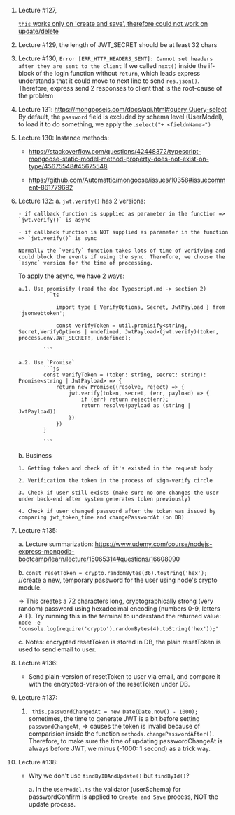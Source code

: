 1.  Lecture #127,

    [`this` works only on 'create and save', therefore could not work on update/delete](https://mongoosejs.com/docs/validation.html#update-validators-and-this)

2.  Lecture #129, the length of JWT_SECRET should be at least 32 chars

3.  Lecture #130, `Error [ERR_HTTP_HEADERS_SENT]: Cannot set headers after they are sent to the client`
    If we called `next()` inside the if-block of the login function without `return`, which leads express understands that it could move to next line to send `res.json()`. Therefore, express send 2 responses to client that is the root-cause of the problem

4.  Lecture 131:
    https://mongoosejs.com/docs/api.html#query_Query-select
    By default, the `password` field is excluded by schema level (UserModel), to load it to do something, we apply the .`select("+ <fieldnName>")`

5.  Lecture 130:
    Instance methods:

    - https://stackoverflow.com/questions/42448372/typescript-mongoose-static-model-method-property-does-not-exist-on-type/45675548#45675548

    - https://github.com/Automattic/mongoose/issues/10358#issuecomment-861779692

6.  Lecture 132:
    a. `jwt.verify()` has 2 versions:

        - if callback function is supplied as parameter in the function => `jwt.verify()` is async

        - if callback function is NOT supplied as parameter in the function => `jwt.verify()` is sync

        Normally the `verify` function takes lots of time of verifying and could block the events if using the sync. Therefore, we choose the `async` version for the time of processing.

        
    To apply the async, we have 2 ways:

        a.1. Use promisify (read the doc Typescript.md -> section 2)
                ```ts

                    import type { VerifyOptions, Secret, JwtPayload } from 'jsonwebtoken';

                    const verifyToken = util.promisify<string, Secret,VerifyOptions | undefined, JwtPayload>(jwt.verify)(token, process.env.JWT_SECRET!, undefined);
        
                ```

        a.2. Use `Promise`
                ```js
                const verifyToken = (token: string, secret: string): Promise<string | JwtPayload> => {
                    return new Promise((resolve, reject) => {
                        jwt.verify(token, secret, (err, payload) => {
                            if (err) return reject(err);
                            return resolve(payload as (string | JwtPayload))
                        })
                    })
                }

                ```

    b. Business

        1. Getting token and check of it's existed in the request body

        2. Verification the token in the process of sign-verify circle

        3. Check if user still exists (make sure no one changes the user under back-end after system generates token previously)
        
        4. Check if user changed password after the token was issued by comparing jwt_token_time and changePasswordAt (on DB)

7. Lecture #135:

    a. Lecture summarization: https://www.udemy.com/course/nodejs-express-mongodb-bootcamp/learn/lecture/15065314#questions/16608090

    b. `const resetToken = crypto.randomBytes(36).toString('hex');` //create a new, temporary password for the user using node's crypto module.

    =>  This creates a 72 characters long, cryptographically strong (very random) password using hexadecimal encoding (numbers 0-9, letters A-F). Try running this in the terminal to understand the returned value: `node -e "console.log(require('crypto').randomBytes(4).toString('hex'));"`

    c. Notes: encrypted resetToken is stored in DB, the plain resetToken is used to send email to user.

8. Lecture #136:
    - Send plain-version of resetToken to user via email, and compare it with the encrypted-version of the resetToken under DB.

9. Lecture #137:
    1. ` this.passwordChangedAt = new Date(Date.now() - 1000);` sometimes, the time to generate JWT is a bit before setting `passwordChangeAt`, => causes the token is invalid because of comparision inside the function `methods.changePasswordAfter()`. Therefore, to make sure the time of updating passwordChangeAt is always before JWT, we minus (-1000: 1 second) as a trick way.


10. Lecture #138:
    - Why we don't use `findByIDAndUpdate()` but `findById()`?
    
        a. In the `UserModel.ts` the validator (userSchema) for passwordConfirm is applied to `Create and Save` process, NOT the update process.